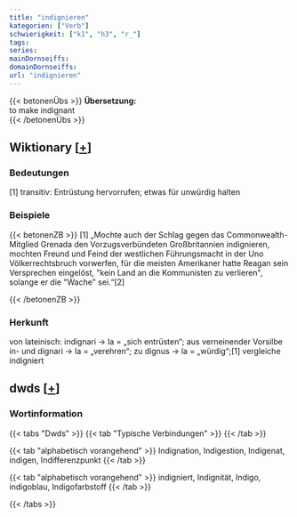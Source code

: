 ```yaml
---
title: "indignieren"
kategorien: ["Verb"]
schwierigkeit: ["k1", "h3", "r_"]
tags:
series:
mainDornseiffs:
domainDornseiffs:
url: "indignieren"
---
```


{{< betonenÜbs >}}
**Übersetzung:**  
to make indignant  
{{< /betonenÜbs >}}

## Wiktionary [[+](https://de.wiktionary.org/wiki/indignieren)]

### Bedeutungen
[1] transitiv: Entrüstung hervorrufen; etwas für unwürdig halten  

### Beispiele
{{< betonenZB >}}
[1] „Mochte auch der Schlag gegen das Commonwealth-Mitglied Grenada den Vorzugsverbündeten Großbritannien indignieren, mochten Freund und Feind der westlichen Führungsmacht in der Uno Völkerrechtsbruch vorwerfen, für die meisten Amerikaner hatte Reagan sein Versprechen eingelöst, "kein Land an die Kommunisten zu verlieren", solange er die "Wache" sei.“[2]  

{{< /betonenZB >}}
### Herkunft
von lateinisch: indignari → la = „sich entrüsten“; aus verneinender Vorsilbe in- und dignari → la = „verehren“; zu dignus → la = „würdig“;[1] vergleiche indigniert  



## dwds [[+](https://www.dwds.de/wb/indignieren)]

### Wortinformation
{{< tabs "Dwds" >}}
{{< tab "Typische Verbindungen" >}}
{{< /tab >}}

{{< tab "alphabetisch vorangehend" >}}
Indignation, Indigestion, Indigenat, indigen, Indifferenzpunkt
{{< /tab >}}

{{< tab "alphabetisch vorangehend" >}}
indigniert, Indignität, Indigo, indigoblau, Indigofarbstoff
{{< /tab >}}

{{< /tabs >}}


